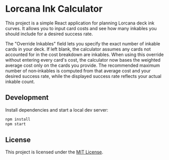 # Lorcana Ink Calculator

This project is a simple React application for planning Lorcana deck ink curves. It allows you to input card costs and see how many inkables you should include for a desired success rate.

The "Override Inkables" field lets you specify the exact number of inkable cards in your deck. If left blank, the calculator assumes any cards not accounted for in the cost breakdown are inkables. When using this override without entering every card's cost, the calculator now bases the weighted average cost only on the cards you provide. The recommended maximum number of non‑inkables is computed from that average cost and your desired success rate, while the displayed success rate reflects your actual inkable count.

## Development

Install dependencies and start a local dev server:

```bash
npm install
npm start
```

## License

This project is licensed under the [MIT License](LICENSE).

